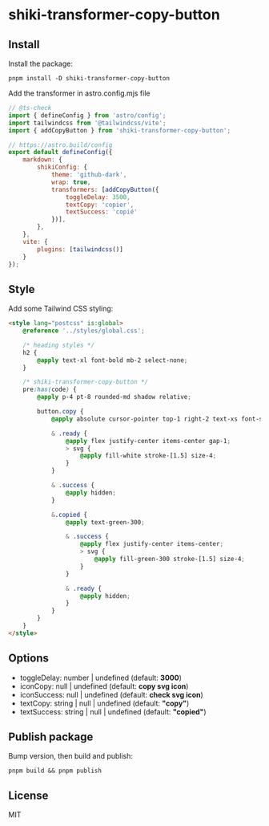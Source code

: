 # shiki-transformer-copy-button

## Install

Install the package:

`pnpm install -D shiki-transformer-copy-button`

Add the transformer in astro.config.mjs file

```mjs
// @ts-check
import { defineConfig } from 'astro/config';
import tailwindcss from '@tailwindcss/vite';
import { addCopyButton } from 'shiki-transformer-copy-button';

// https://astro.build/config
export default defineConfig({
	markdown: {
		shikiConfig: {
			theme: 'github-dark',
			wrap: true,
			transformers: [addCopyButton({
				toggleDelay: 3500,
				textCopy: 'copier',
				textSuccess: 'copié'
			})],
		},
	},
	vite: {
		plugins: [tailwindcss()]
	}
});
```

## Style

Add some Tailwind CSS styling:

```html
<style lang="postcss" is:global>
	@reference '../styles/global.css';

	/* heading styles */
	h2 {
		@apply text-xl font-bold mb-2 select-none;
	}

	/* shiki-transformer-copy-button */
	pre:has(code) {
		@apply p-4 pt-8 rounded-md shadow relative;

		button.copy {
			@apply absolute cursor-pointer top-1 right-2 text-xs font-semibold text-white transition-opacity;

			& .ready {
				@apply flex justify-center items-center gap-1;
				> svg {
					@apply fill-white stroke-[1.5] size-4; 
				}
			}

			& .success {
				@apply hidden;
			}

			&.copied {
				@apply text-green-300;

				& .success {
					@apply flex justify-center items-center;
					> svg {
						@apply fill-green-300 stroke-[1.5] size-4; 
					}
				}

				& .ready {
					@apply hidden;
				}
			}
		}
	}
</style>
```

## Options

- toggleDelay: number | undefined (default: **3000**)
- iconCopy: null | undefined (default: **copy svg icon**)
- iconSuccess: null | undefined (default: **check svg icon**)
- textCopy: string | null | undefined (default: **"copy"**)
- textSuccess: string | null | undefined (default: **"copied"**)

## Publish package

Bump version, then build and publish:

`pnpm build && pnpm publish`

## License

MIT